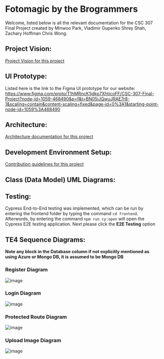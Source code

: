 # Fotomagic by the Brogrammers
Welcome, listed below is all the relevant documentation for the CSC 307 Final Project created by Minwoo Park, Vladimir Gupenko Shrey Shah, Zachary Hoffman Chris Wong. 

## Project Vision:
[Project Vision for this project](docs/PROJECTVISION.md)

## UI Prototype:
Listed here is the link to the Figma UI prototype for our website: https://www.figma.com/proto/T1hMRncK1jdkp7XhticoFF/CSC-307-Final-Project?node-id=1059-468490&p=f&t=BN05iJQwuJRAE7r8-1&scaling=contain&content-scaling=fixed&page-id=0%3A1&starting-point-node-id=1059%3A468490

## Architecture:
[Architecture documentation for this project](docs/ARCHITECTURE.md)

## Development Environment Setup:
[Contribution guidelines for this project](docs/CONTRIBUTING.md)

## Class (Data Model) UML Diagrams:

## Testing:
Cypress End-to-End testing was implemented, which can be run by entering the frontend folder by typing the command ``` cd frontend ```. Afterwords, by entering the command ``` npm run cy:open ``` will open the Cypress E2E testing application. Next please click the **E2E Testing** option 


## TE4 Sequence Diagrams:
**Note any block in the Database column if not explicitly mentioned as using Azure or Mongo DB, it is assumed to be Mongo DB**

### Register Diagram
![image](https://github.com/user-attachments/assets/8b4f0e64-95fc-41e1-a287-82cdb03692ac)

### Login Diagram
![image](https://github.com/user-attachments/assets/b78f9383-9849-4161-8779-cd25f1b16878)

### Protected Route Diagram
![image](https://github.com/user-attachments/assets/a011900a-19f4-4ab7-b447-bf3b6ee12ab7)

### Upload Image Diagram
![image](https://github.com/user-attachments/assets/875262e7-1b23-4bb5-b587-bc5fdaf04ce4)

